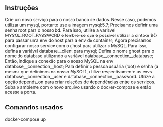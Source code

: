 ## Instruções

Crie um novo serviço para o nosso banco de dados. Nesse caso, podemos utilizar um mysql, portanto use a imagem mysql:5.7;
Precisamos definir uma senha root para o nosso bd. Para isso, utilize a variável MYSQL_ROOT_PASSWORD e lembre-se que é possível utilizar a sintaxe ${} para passar uma env do host para a env do container;
Agora precisamos configurar nosso service com o ghost para utilizar o MySQL. Para isso, defina a variável database__client para mysql;
Defina o nome ghost para o nome do database utilizando a variável database__connection__database;
Então, indique a conexão para o nosso MySQL na env database__connection__host;
Para definir a pessoa usuária (root) e senha (a mesma que definimos no nosso MySQL), utilize respectivamente as envs database__connection__user e database__connection__password.
Utilize a opção depends_on para criar relações de dependências entre os serviços.
Suba o ambiente com o novo arquivo usando o docker-compose e então acesse a porta.

## Comandos usados

docker-compose up